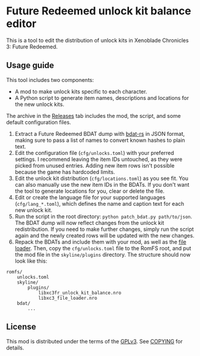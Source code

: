 # Future Redeemed unlock kit balance editor
This is a tool to edit the distribution of unlock kits in Xenoblade Chronicles 3: Future Redeemed.

## Usage guide
This tool includes two components:

* A mod to make unlock kits specific to each character.
* A Python script to generate item names, descriptions and locations for the new unlock kits.

The archive in the [Releases](https://github.com/RoccoDev/xc3fr-unlock-kit-balance/releases) tab includes the mod, the script, and some default configuration files.

1. Extract a Future Redeemed BDAT dump with [bdat-rs](https://github.com/RoccoDev/bdat-rs) in JSON format, making sure to pass a list of names to convert known hashes to plain text.
2. Edit the configuration file (`cfg/unlocks.toml`) with your preferred settings. I recommend leaving the item IDs untouched, as they were picked from unused entries. Adding new item rows isn't possible because the game has hardcoded limits.
3. Edit the unlock kit distribution (`cfg/locations.toml`) as you see fit. You can also manually use the new item IDs in the BDATs. If you don't want the tool to
generate locations for you, clear or delete the file.
4. Edit or create the language file for your supported languages (`cfg/lang_*.toml`), which defines the name and caption text for each new unlock kit.
5. Run the script in the root directory: `python patch_bdat.py path/to/json`. The BDAT dump will now reflect changes from the unlock kit redistribution. If you need to make further changes, simply run the script again and the newly created rows will be updated with the new changes.
6. Repack the BDATs and include them with your mod, as well as the [file loader](https://github.com/RoccoDev/xc3-file-loader). Then, copy the `cfg/unlocks.toml` file to the RomFS root, and put the mod file in the `skyline/plugins` directory. The structure should now look like this:
```
romfs/
    unlocks.toml
    skyline/
        plugins/
            libxc3fr_unlock_kit_balance.nro
            libxc3_file_loader.nro
    bdat/
        ...
```


## License
This mod is distributed under the terms of the [GPLv3](https://www.gnu.org/licenses/gpl-3.0.html). See [COPYING](COPYING) for details.
